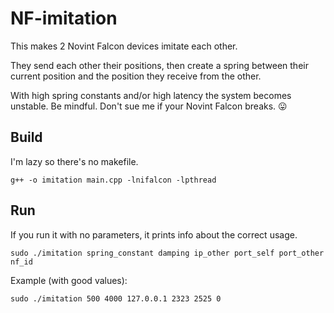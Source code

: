 # NF-imitation
This makes 2 Novint Falcon devices imitate each other.

They send each other their positions, then create a spring between their current position and the position they receive from the other.

With high spring constants and/or high latency the system becomes unstable. Be mindful. Don't sue me if your Novint Falcon breaks. 😛

## Build
I'm lazy so there's no makefile.
```
g++ -o imitation main.cpp -lnifalcon -lpthread
```

## Run
If you run it with no parameters, it prints info about the correct usage.
```
sudo ./imitation spring_constant damping ip_other port_self port_other nf_id
```

Example (with good values):
```
sudo ./imitation 500 4000 127.0.0.1 2323 2525 0
```
